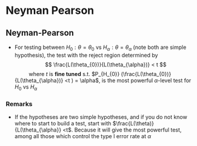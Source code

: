 # Neyman Pearson

## Neyman-Pearson
* For testing between $H_{0}: \theta = \theta_{0}$ vs $H_{\alpha}: \theta = \theta_{\alpha}$
(note both are simple hypothesis), the test with the reject region determined by 
$$
\frac{L(\theta_{0})}{L(\theta_{\alpha})} < t
$$
$\quad\quad$ where $t$ is **fine tuned** s.t. $P_{H_{0}} (\frac{L(\theta_{0})}{L(\theta_{\alpha})}  <t ) = \alpha$, is the most powerful $\alpha$-level test for $H_{0}$ vs $H_{\alpha}$

### Remarks
* If the hypotheses are two simple hypotheses, and if you do not know
where to start to build a test, start with $\frac{L(\theta)}{L(\theta_{\alpha}} <t$. Because it will give the most powerful test, among all those which control the type I error rate at $\alpha$
